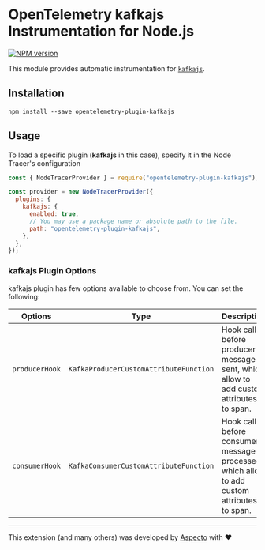 # OpenTelemetry kafkajs Instrumentation for Node.js
[![NPM version](https://img.shields.io/npm/v/opentelemetry-plugin-kafkajs.svg)](https://www.npmjs.com/package/opentelemetry-plugin-kafkajs)

This module provides automatic instrumentation for [`kafkajs`](https://kafka.js.org/).

## Installation

```
npm install --save opentelemetry-plugin-kafkajs
```

## Usage

To load a specific plugin (**kafkajs** in this case), specify it in the Node Tracer's configuration

```js
const { NodeTracerProvider } = require("opentelemetry-plugin-kafkajs");

const provider = new NodeTracerProvider({
  plugins: {
    kafkajs: {
      enabled: true,
      // You may use a package name or absolute path to the file.
      path: "opentelemetry-plugin-kafkajs",
    },
  },
});
```

### kafkajs Plugin Options

kafkajs plugin has few options available to choose from. You can set the following:

| Options        | Type                                   | Description                                                                                     |
| -------------- | -------------------------------------- | ----------------------------------------------------------------------------------------------- |
| `producerHook` | `KafkaProducerCustomAttributeFunction` | Hook called before producer message is sent, which allow to add custom attributes to span.      |
| `consumerHook` | `KafkaConsumerCustomAttributeFunction` | Hook called before consumer message is processed, which allow to add custom attributes to span. |

---

This extension (and many others) was developed by [Aspecto](https://www.aspecto.io/) with ❤️
